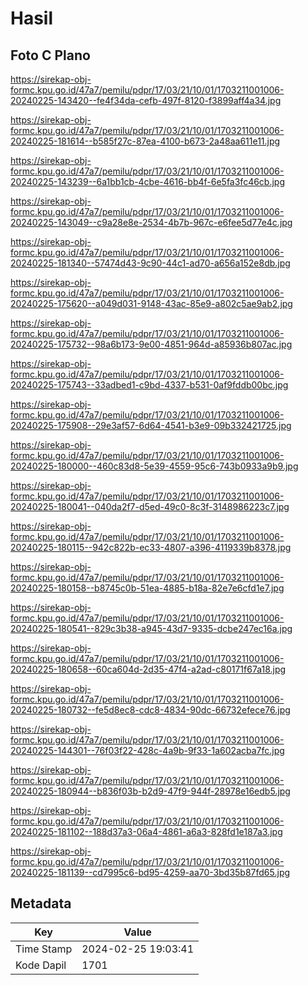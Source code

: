 # Hasil

## Foto C Plano

https://sirekap-obj-formc.kpu.go.id/47a7/pemilu/pdpr/17/03/21/10/01/1703211001006-20240225-143420--fe4f34da-cefb-497f-8120-f3899aff4a34.jpg

https://sirekap-obj-formc.kpu.go.id/47a7/pemilu/pdpr/17/03/21/10/01/1703211001006-20240225-181614--b585f27c-87ea-4100-b673-2a48aa611e11.jpg

https://sirekap-obj-formc.kpu.go.id/47a7/pemilu/pdpr/17/03/21/10/01/1703211001006-20240225-143239--6a1bb1cb-4cbe-4616-bb4f-6e5fa3fc46cb.jpg

https://sirekap-obj-formc.kpu.go.id/47a7/pemilu/pdpr/17/03/21/10/01/1703211001006-20240225-143049--c9a28e8e-2534-4b7b-967c-e6fee5d77e4c.jpg

https://sirekap-obj-formc.kpu.go.id/47a7/pemilu/pdpr/17/03/21/10/01/1703211001006-20240225-181340--57474d43-9c90-44c1-ad70-a656a152e8db.jpg

https://sirekap-obj-formc.kpu.go.id/47a7/pemilu/pdpr/17/03/21/10/01/1703211001006-20240225-175620--a049d031-9148-43ac-85e9-a802c5ae9ab2.jpg

https://sirekap-obj-formc.kpu.go.id/47a7/pemilu/pdpr/17/03/21/10/01/1703211001006-20240225-175732--98a6b173-9e00-4851-964d-a85936b807ac.jpg

https://sirekap-obj-formc.kpu.go.id/47a7/pemilu/pdpr/17/03/21/10/01/1703211001006-20240225-175743--33adbed1-c9bd-4337-b531-0af9fddb00bc.jpg

https://sirekap-obj-formc.kpu.go.id/47a7/pemilu/pdpr/17/03/21/10/01/1703211001006-20240225-175908--29e3af57-6d64-4541-b3e9-09b332421725.jpg

https://sirekap-obj-formc.kpu.go.id/47a7/pemilu/pdpr/17/03/21/10/01/1703211001006-20240225-180000--460c83d8-5e39-4559-95c6-743b0933a9b9.jpg

https://sirekap-obj-formc.kpu.go.id/47a7/pemilu/pdpr/17/03/21/10/01/1703211001006-20240225-180041--040da2f7-d5ed-49c0-8c3f-3148986223c7.jpg

https://sirekap-obj-formc.kpu.go.id/47a7/pemilu/pdpr/17/03/21/10/01/1703211001006-20240225-180115--942c822b-ec33-4807-a396-4119339b8378.jpg

https://sirekap-obj-formc.kpu.go.id/47a7/pemilu/pdpr/17/03/21/10/01/1703211001006-20240225-180158--b8745c0b-51ea-4885-b18a-82e7e6cfd1e7.jpg

https://sirekap-obj-formc.kpu.go.id/47a7/pemilu/pdpr/17/03/21/10/01/1703211001006-20240225-180541--829c3b38-a945-43d7-9335-dcbe247ec16a.jpg

https://sirekap-obj-formc.kpu.go.id/47a7/pemilu/pdpr/17/03/21/10/01/1703211001006-20240225-180658--60ca604d-2d35-47f4-a2ad-c80171f67a18.jpg

https://sirekap-obj-formc.kpu.go.id/47a7/pemilu/pdpr/17/03/21/10/01/1703211001006-20240225-180732--fe5d8ec8-cdc8-4834-90dc-66732efece76.jpg

https://sirekap-obj-formc.kpu.go.id/47a7/pemilu/pdpr/17/03/21/10/01/1703211001006-20240225-144301--76f03f22-428c-4a9b-9f33-1a602acba7fc.jpg

https://sirekap-obj-formc.kpu.go.id/47a7/pemilu/pdpr/17/03/21/10/01/1703211001006-20240225-180944--b836f03b-b2d9-47f9-944f-28978e16edb5.jpg

https://sirekap-obj-formc.kpu.go.id/47a7/pemilu/pdpr/17/03/21/10/01/1703211001006-20240225-181102--188d37a3-06a4-4861-a6a3-828fd1e187a3.jpg

https://sirekap-obj-formc.kpu.go.id/47a7/pemilu/pdpr/17/03/21/10/01/1703211001006-20240225-181139--cd7995c6-bd95-4259-aa70-3bd35b87fd65.jpg


## Metadata

| Key        | Value               |
| ---------- | ------------------- |
| Time Stamp | 2024-02-25 19:03:41 |
| Kode Dapil | 1701                |



